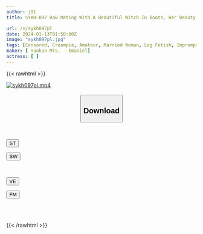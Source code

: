 ```yaml
---
author: j91
title: SYKH-097 Raw Mating With A Beautiful Witch In Boots, Her Beauty Melts Away With The Pleasure Of Having Her Penis Inserted... Sachika, 32 Years Old

url: /v/sykh097pl
date: 2024-01-13T01:50:00Z
image: "sykh097pl.jpg"
tags: [Censored, Creampie, Amateur, Married Woman, Leg Fetish, Impromptu Sex	]
maker: [ Yuukan Mrs. - Emaniel]
actress: [ ]
---
```



{{< rawhtml >}}

<div class="video" data-videoid="RjB6xMrXPyIdWG3">
    <a href="javascript:;">
        <img src="/v/sykh097pl/sykh097pl.jpg" width="WIDTH" height="HEIGHT" alt="sykh097pl.mp4" loading="lazy">
    </a>
</div>

<script type="text/javascript" src="https://j91.asia/asset/on-demand-st.js"></script>

<br>
  <link rel="stylesheet" href="https://j91.asia/asset/bs5.css">
  
  <center>
  <button class="btn btn-primary" type="button" data-bs-toggle="collapse" data-bs-target=".multi-collapse" aria-expanded="false" aria-controls="multiCollapseExample1 multiCollapseExample2"><h2>Download</h2></button></center>
</p>
<div class="row">
  <div class="col">
    <div class="collapse multi-collapse" id="multiCollapseExample1">
      <div class="card card-body">
	      	      <br>
<div class="buttons">  
<p><a href="https://streamtape.to/v/RjB6xMrXPyIdWG3" target="_blank"><button class="btn-hover color-3"><i class="fa fa-download"></i> ST</button></a></p>
<p><a href="https://flaswish.com/vkxf4sjs4hex" target="_blank"><button class="btn-hover color-2"><i class="fa fa-download"></i> SW</button></a></p></div>
    </div>
  </div>
</div>
  <div class="col">
    <div class="collapse multi-collapse" id="multiCollapseExample2">
      <div class="card card-body">
	      <br>
<div class="buttons">
<p><a href="javascript:;" target="_blank"><button class="btn-hover color-9"><i class="fa fa-download"></i> VE</button></a></p>
<p><a href="javascript:;" target="_blank"><button class="btn-hover color-8"><i class="fa fa-download"></i> FM</button></a></p></div>
<br><br>
      </div>
    </div>
  </div>
</div>

{{< /rawhtml >}}